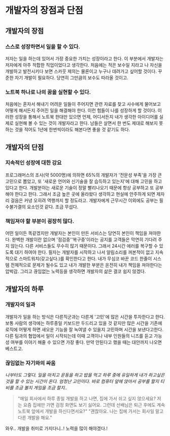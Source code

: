 # 개발자의 장점과 단점

## 개발자의 장점

### 스스로 성장하면서 일을 할 수 있다.

저자는 일을 하는데 있어서 가장 중요한 가치는 성장이라고 한다. 이 부분에서 개발자는 저자에게 아주 적합한 직업이었다고 생각한다. 처음에는 적은 보수일 지라고 나 자신을 개발하고 발전시키다 보면 스카웃 제의는 물론이고 누구나 데려가고 싶어할 것이다. 꾸준한 자기 개발이 필요하다. 당연히 그만큼의 보수도 따라올 것이고.

### 노트북 하나로 나의 꿈을 실현할 수 있다.

처음에는 혼자서 해내기 어려운 일들이 주어지면 관련 자료를 찾고 사수에게 물어보고 어떻게 해서든지 주어진 일을 해결해야 한다. 이런 험들이 나를 성장하게 할 것이다. 이러한 성장을 통해서 노트북 한대만 있으면 언제, 어디서든지 내가 생각한 아이디어를 실제로 실현해 볼 수 있는 것이 개발자라고 한다. 남들은 살면서 한 번도 제대로 해보지 못하는 것을 적어도 1년에 한번씩이라도 해본다면 좋을 것 같기도 하다.

## 개발자의 단점

### 지속적인 성장에 대한 강요

프로그래머스의 조사(약 5000명)에 의하면 65%의 개발자가 '전문성 부족'을 가장 큰 고민으로 뽑았고, 또 '새로운 언어와 신기술을 잘 습득하고 있는지'에 대해 고민을 하고 있다고 한다. 개발분야는 새로운 기술이 정말 빨리나오기 때문에 항상 공부하고 또 공부해야 한다고 한다. 그래서 조금 높은 곳에 올라왔다 생각하고 현실에 안주하게 되면 제자리 걸음은 커녕 오히려 역행까지 할 정도라고. 개발자에게 근무시간 이외에도 공부는 필수불가결의 요소인것 같다. 조금 무섭다.

### 책임져야 할 부분이 굉장히 많다.

어떤 일이든 똑같겠지만 개발자는 본인이 만든 서비스는 당연히 본인이 책임을 져야한다. 완벽한 개발이란 없으며 '점검중''복구중'이라는 공지를 고객들은 막연히 기다려 주지 않는다. 다른 서비스들도 무수히 많기 때문이다. 그래서 24시간 에러를 복구할 수 있도록 대기 하여야 한다. 필자는 개발자를 시작하고 나서 알림소리를 꺼본적이 없고 지속적으로 스마트워치(갖고싶다.)를 확인한다고 한다. 내가 무심코 바꾼 코드 한줄이 시스템 전체적으로 문제가 될수도 있고 내가 개발한 부분은 온전히 내가 책임을 져야한다는 압박감. 그리고 끊임없는 노력등을 생각하면 개발자의 삶은 결코 쉽지 않겠다.

## 개발자의 하루

### 개발자의 일과

개발자가 일을 하는 방식은 다른직군과는 다른게 '고민'에 많은 시간을 투자한다고 한다. 보통 사람의 생각에는 하루종일 키보드만 두드리고 있을 것 같지만 많은 시간을 기존에 로직에 어떻게 하면 새오운 기능을 잘 녹여낼 수 있을지 고민하며 시간을 보낸다고한다. 다른 팀과의 협업에서 일이 시작되는데 이때 고객이나 내부 인원들의 니즈를 듣고 가능성 여부를 이야기 해줄 수 있으면 가장 좋다. 만약 안된다고 했을 때는 대안까지 나오면 베스트고.

### 끊임없는 자기와의 싸움

_나부터도 그렇다. 일을 마치고 운동을 하고 밥을 먹고 하루 중에 유일하게 내가 하고싶은 것을 할 수 있는 시간이 온다. 엄청난 고민이다. 바로 컴퓨터 앞에 앉아서 공부를 할지 티비를 조금 볼지 게임을 조금 할지.._

> "매일 회사에서 하루 종일 개발을 하고 나면, 집에 가서 쉬고 싶지 않으세요? 저는 요즘 집에만 가면 검정 화면도 보기 싫어요. 그런데 선배님은 퇴근 후에도 계속 노트북 앞에서 개발을 하신다면서요?"
> "괜찮아요. 나는 집에 가서는 회사일 말고 다른 개발을 해요."

와우.. 개발을 취미로 가지다니..! 노력을 많이 해야겠다.!
